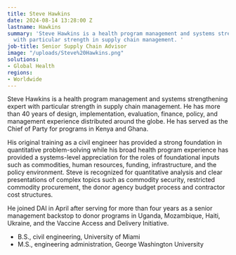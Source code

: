 ```yaml
---
title: Steve Hawkins
date: 2024-08-14 13:28:00 Z
lastname: Hawkins
summary: 'Steve Hawkins is a health program management and systems strengthening expert
  with particular strength in supply chain management. '
job-title: Senior Supply Chain Advisor
image: "/uploads/Steve%20Hawkins.png"
solutions:
- Global Health
regions:
- Worldwide
---
```


Steve Hawkins is a health program management and systems strengthening expert with particular strength in supply chain management. He has more than 40 years of design, implementation, evaluation, finance, policy, and management experience distributed around the globe. He has served as the Chief of Party for programs in Kenya and Ghana.

His original training as a civil engineer has provided a strong foundation in quantitative problem-solving while his broad health program experience has provided a systems-level appreciation for the roles of foundational inputs such as commodities, human resources, funding, infrastructure, and the policy environment. Steve is recognized for quantitative analysis and clear presentations of complex topics such as commodity security, restricted commodity procurement, the donor agency budget process and contractor cost structures. 

He joined DAI in April after serving for more than four years as a senior management backstop to donor programs in Uganda, Mozambique, Haiti, Ukraine, and the Vaccine Access and Delivery Initiative. 

* B.S., civil engineering, University of Miami
* M.S., engineering administration, George Washington University